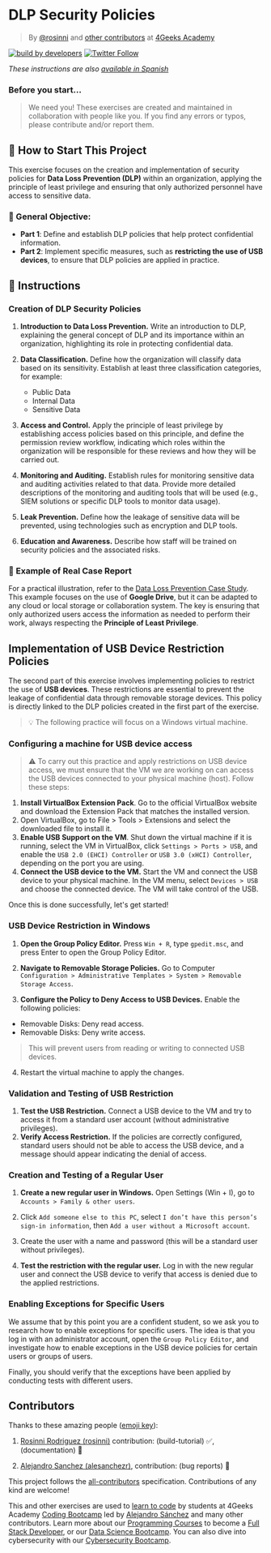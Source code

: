 # DLP Security Policies
<!-- hide -->

> By [@rosinni](https://github.com/rosinni) and [other contributors](https://github.com/breatheco-de/data-loss-prevention-dlp-project/graphs/contributors) at [4Geeks Academy](https://4geeksacademy.co/)

[![build by developers](https://img.shields.io/badge/build_by-Developers-blue)](https://4geeks.com)
[![Twitter Follow](https://img.shields.io/twitter/follow/4geeksacademy?style=social&logo=twitter)](https://twitter.com/4geeksacademy)

*These instructions are also [available in Spanish](https://github.com/breatheco-de/data-loss-prevention-dlp-project/blob/main/README.es.md)*
<!-- endhide -->

### Before you start...

> We need you! These exercises are created and maintained in collaboration with people like you. If you find any errors or typos, please contribute and/or report them.

## 🌱 How to Start This Project
This exercise focuses on the creation and implementation of security policies for **Data Loss Prevention (DLP)** within an organization, applying the principle of least privilege and ensuring that only authorized personnel have access to sensitive data.

### 🔑 General Objective:
- **Part 1**: Define and establish DLP policies that help protect confidential information.
- **Part 2**: Implement specific measures, such as **restricting the use of USB devices**, to ensure that DLP policies are applied in practice.


## 📝 Instructions

### Creation of DLP Security Policies

1. **Introduction to Data Loss Prevention.** Write an introduction to DLP, explaining the general concept of DLP and its importance within an organization, highlighting its role in protecting confidential data.

2. **Data Classification.** Define how the organization will classify data based on its sensitivity. Establish at least three classification categories, for example:

    - Public Data
    - Internal Data
    - Sensitive Data

3. **Access and Control.** Apply the principle of least privilege by establishing access policies based on this principle, and define the permission review workflow, indicating which roles within the organization will be responsible for these reviews and how they will be carried out.

4. **Monitoring and Auditing.** Establish rules for monitoring sensitive data and auditing activities related to that data. Provide more detailed descriptions of the monitoring and auditing tools that will be used (e.g., SIEM solutions or specific DLP tools to monitor data usage).

5. **Leak Prevention.** Define how the leakage of sensitive data will be prevented, using technologies such as encryption and DLP tools.

6. **Education and Awareness.** Describe how staff will be trained on security policies and the associated risks.

### 📁 Example of Real Case Report

For a practical illustration, refer to the [Data Loss Prevention Case Study](assets/SecurityPolicyReport.pdf). This example focuses on the use of **Google Drive**, but it can be adapted to any cloud or local storage or collaboration system. The key is ensuring that only authorized users access the information as needed to perform their work, always respecting the **Principle of Least Privilege**.

## Implementation of USB Device Restriction Policies

The second part of this exercise involves implementing policies to restrict the use of **USB devices**. These restrictions are essential to prevent the leakage of confidential data through removable storage devices. This policy is directly linked to the DLP policies created in the first part of the exercise.

> 💡 The following practice will focus on a Windows virtual machine.

### Configuring a machine for USB device access

> ⚠ To carry out this practice and apply restrictions on USB device access, we must ensure that the VM we are working on can access the USB devices connected to your physical machine (host). Follow these steps:

1. **Install VirtualBox Extension Pack**. Go to the official VirtualBox website and download the Extension Pack that matches the installed version.
2. Open VirtualBox, go to File > Tools > Extensions and select the downloaded file to install it.
3. **Enable USB Support on the VM**. Shut down the virtual machine if it is running, select the VM in VirtualBox, click `Settings > Ports > USB`, and enable the `USB 2.0 (EHCI) Controller` or `USB 3.0 (xHCI) Controller`, depending on the port you are using.
4. **Connect the USB device to the VM.** Start the VM and connect the USB device to your physical machine. In the VM menu, select `Devices > USB` and choose the connected device. The VM will take control of the USB.

Once this is done successfully, let's get started!

### USB Device Restriction in Windows

1. **Open the Group Policy Editor.** Press `Win + R`, type `gpedit.msc`, and press Enter to open the Group Policy Editor.

2. **Navigate to Removable Storage Policies.** Go to Computer `Configuration > Administrative Templates > System > Removable Storage Access`.

3. **Configure the Policy to Deny Access to USB Devices.** Enable the following policies:

- Removable Disks: Deny read access.
- Removable Disks: Deny write access.

> This will prevent users from reading or writing to connected USB devices.

4. Restart the virtual machine to apply the changes.


### Validation and Testing of USB Restriction

1. **Test the USB Restriction.** Connect a USB device to the VM and try to access it from a standard user account (without administrative privileges).
2. **Verify Access Restriction.** If the policies are correctly configured, standard users should not be able to access the USB device, and a message should appear indicating the denial of access.

### Creation and Testing of a Regular User

1. **Create a new regular user in Windows.** Open Settings (Win + I), go to `Accounts > Family & other users`.

2. Click `Add someone else to this PC`, select `I don’t have this person’s sign-in information`, then `Add a user without a Microsoft account`.

3. Create the user with a name and password (this will be a standard user without privileges).

4. **Test the restriction with the regular user.** Log in with the new regular user and connect the USB device to verify that access is denied due to the applied restrictions.

### Enabling Exceptions for Specific Users

We assume that by this point you are a confident student, so we ask you to research how to enable exceptions for specific users. The idea is that you log in with an administrator account, open the `Group Policy Editor`, and investigate how to enable exceptions in the USB device policies for certain users or groups of users.

Finally, you should verify that the exceptions have been applied by conducting tests with different users.


<!-- hide -->

## Contributors

Thanks to these amazing people ([emoji key](https://github.com/kentcdodds/all-contributors#emoji-key)):

1. [Rosinni Rodriguez (rosinni)](https://github.com/rosinni) contribution: (build-tutorial) ✅, (documentation) 📖
  
2. [Alejandro Sanchez (alesanchezr)](https://github.com/alesanchezr), contribution: (bug reports) 🐛

This project follows the [all-contributors](https://github.com/kentcdodds/all-contributors) specification. Contributions of any kind are welcome!

This and other exercises are used to [learn to code](https://4geeksacademy.com/us/learn-to-code) by students at 4Geeks Academy [Coding Bootcamp](https://4geeksacademy.com/us/coding-bootcamp) led by [Alejandro Sánchez](https://twitter.com/alesanchezr) and many other contributors. Learn more about our [Programming Courses](https://4geeksacademy.com/us/programming-courses) to become a [Full Stack Developer](https://4geeksacademy.com/us/coding-bootcamps/full-stack-developer), or our [Data Science Bootcamp](https://4geeksacademy.com/us/coding-bootcamps/data-science-machine-learning-bootcamp). You can also dive into cybersecurity with our [Cybersecurity Bootcamp](https://4geeksacademy.com/us/coding-bootcamps/cybersecurity-bootcamp).

<!-- endhide -->